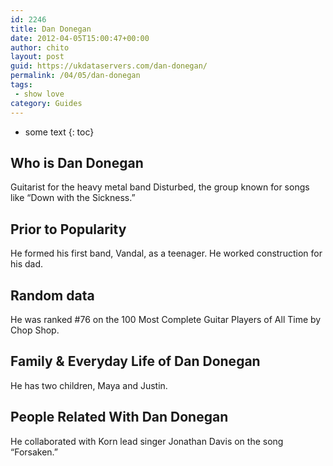 ```yaml
---
id: 2246
title: Dan Donegan
date: 2012-04-05T15:00:47+00:00
author: chito
layout: post
guid: https://ukdataservers.com/dan-donegan/
permalink: /04/05/dan-donegan
tags:
 - show love
category: Guides
---
```


* some text
{: toc}


## Who is  Dan Donegan
                  
                  
                  
Guitarist for the heavy metal band Disturbed, the group known for songs like &#8220;Down with the Sickness.&#8221;
                  
                
                
                
## Prior to Popularity 
                  
                  
                  
He formed his first band, Vandal, as a teenager. He worked construction for his dad.
                  
                
                
                
## Random data 
                  
                  
                  
He was ranked #76 on the 100 Most Complete Guitar Players of All Time by Chop Shop.
                  
                
                
                
## Family & Everyday Life of Dan Donegan
                  
                  
                  
He has two children, Maya and Justin.
                  
                
                
                
## People Related With  Dan Donegan
                  
                  
                  
He collaborated with Korn lead singer Jonathan Davis on the song &#8220;Forsaken.&#8221;
                  
                
              
            
          
          
          
    
    
  
